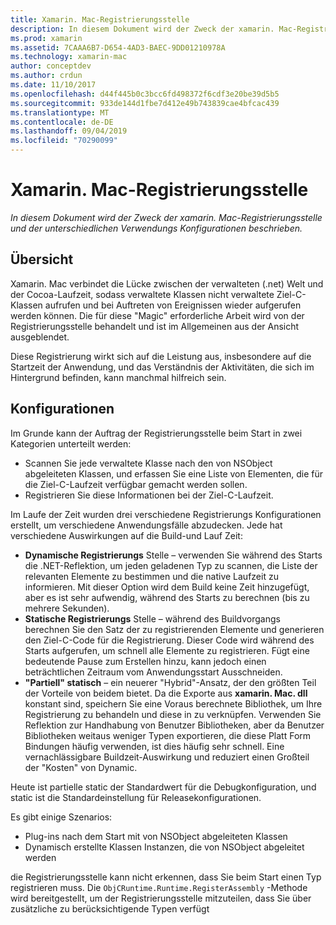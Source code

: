 ```yaml
---
title: Xamarin. Mac-Registrierungsstelle
description: In diesem Dokument wird der Zweck der xamarin. Mac-Registrierungsstelle und der dynamischen, statischen und partiell statischen (Hybriden) Verwendungs Konfigurationen beschrieben.
ms.prod: xamarin
ms.assetid: 7CAAA6B7-D654-4AD3-BAEC-9DD01210978A
ms.technology: xamarin-mac
author: conceptdev
ms.author: crdun
ms.date: 11/10/2017
ms.openlocfilehash: d44f445b0c3bcc6fd498372f6cdf3e20be39d5b5
ms.sourcegitcommit: 933de144d1fbe7d412e49b743839cae4bfcac439
ms.translationtype: MT
ms.contentlocale: de-DE
ms.lasthandoff: 09/04/2019
ms.locfileid: "70290099"
---
```

# <a name="xamarinmac-registrar"></a>Xamarin. Mac-Registrierungsstelle

_In diesem Dokument wird der Zweck der xamarin. Mac-Registrierungsstelle und der unterschiedlichen Verwendungs Konfigurationen beschrieben._

## <a name="overview"></a>Übersicht

Xamarin. Mac verbindet die Lücke zwischen der verwalteten (.net) Welt und der Cocoa-Laufzeit, sodass verwaltete Klassen nicht verwaltete Ziel-C-Klassen aufrufen und bei Auftreten von Ereignissen wieder aufgerufen werden können. Die für diese "Magic" erforderliche Arbeit wird von der Registrierungsstelle behandelt und ist im Allgemeinen aus der Ansicht ausgeblendet.

Diese Registrierung wirkt sich auf die Leistung aus, insbesondere auf die Startzeit der Anwendung, und das Verständnis der Aktivitäten, die sich im Hintergrund befinden, kann manchmal hilfreich sein.

## <a name="configurations"></a>Konfigurationen

Im Grunde kann der Auftrag der Registrierungsstelle beim Start in zwei Kategorien unterteilt werden:

- Scannen Sie jede verwaltete Klasse nach den von NSObject abgeleiteten Klassen, und erfassen Sie eine Liste von Elementen, die für die Ziel-C-Laufzeit verfügbar gemacht werden sollen.
- Registrieren Sie diese Informationen bei der Ziel-C-Laufzeit.

Im Laufe der Zeit wurden drei verschiedene Registrierungs Konfigurationen erstellt, um verschiedene Anwendungsfälle abzudecken. Jede hat verschiedene Auswirkungen auf die Build-und Lauf Zeit:

- **Dynamische Registrierungs** Stelle – verwenden Sie während des Starts die .NET-Reflektion, um jeden geladenen Typ zu scannen, die Liste der relevanten Elemente zu bestimmen und die native Laufzeit zu informieren. Mit dieser Option wird dem Build keine Zeit hinzugefügt, aber es ist sehr aufwendig, während des Starts zu berechnen (bis zu mehrere Sekunden).
- **Statische Registrierungs** Stelle – während des Buildvorgangs berechnen Sie den Satz der zu registrierenden Elemente und generieren den Ziel-C-Code für die Registrierung. Dieser Code wird während des Starts aufgerufen, um schnell alle Elemente zu registrieren. Fügt eine bedeutende Pause zum Erstellen hinzu, kann jedoch einen beträchtlichen Zeitraum vom Anwendungsstart Ausschneiden.
- **"Partiell" statisch** – ein neuerer "Hybrid"-Ansatz, der den größten Teil der Vorteile von beidem bietet. Da die Exporte aus **xamarin. Mac. dll** konstant sind, speichern Sie eine Voraus berechnete Bibliothek, um Ihre Registrierung zu behandeln und diese in zu verknüpfen. Verwenden Sie Reflektion zur Handhabung von Benutzer Bibliotheken, aber da Benutzer Bibliotheken weitaus weniger Typen exportieren, die diese Platt Form Bindungen häufig verwenden, ist dies häufig sehr schnell. Eine vernachlässigbare Buildzeit-Auswirkung und reduziert einen Großteil der "Kosten" von Dynamic.

Heute ist partielle static der Standardwert für die Debugkonfiguration, und static ist die Standardeinstellung für Releasekonfigurationen.

Es gibt einige Szenarios:

- Plug-ins nach dem Start mit von NSObject abgeleiteten Klassen
- Dynamisch erstellte Klassen Instanzen, die von NSObject abgeleitet werden

die Registrierungsstelle kann nicht erkennen, dass Sie beim Start einen Typ registrieren muss. Die `ObjCRuntime.Runtime.RegisterAssembly` -Methode wird bereitgestellt, um der Registrierungsstelle mitzuteilen, dass Sie über zusätzliche zu berücksichtigende Typen verfügt
